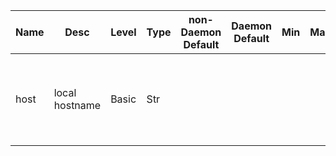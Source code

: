 | Name | Desc | Level | Type | non-Daemon Default | Daemon Default | Min | Max | Valid Values | verbatim | See also | Flags | Services | Validator | Long Desc | Tags |
| --- | --- | --- | --- | --- | --- | --- | --- | --- | --- | --- | --- | --- | --- | --- | --- |
| <span id="SP_host">host</span> |  local hostname | Basic | Str |  |  |  |  |  |  |  | NO_MON_UPDATE | common |  | if blank, ceph assumes the short hostname (hostname -s) | network |

